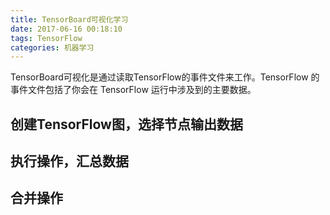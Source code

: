 ```yaml
---
title: TensorBoard可视化学习
date: 2017-06-16 00:18:10
tags: TensorFlow
categories: 机器学习
---
```


TensorBoard可视化是通过读取TensorFlow的事件文件来工作。TensorFlow 的事件文件包括了你会在 TensorFlow 运行中涉及到的主要数据。

## 创建TensorFlow图，选择节点输出数据

## 执行操作，汇总数据

## 合并操作
